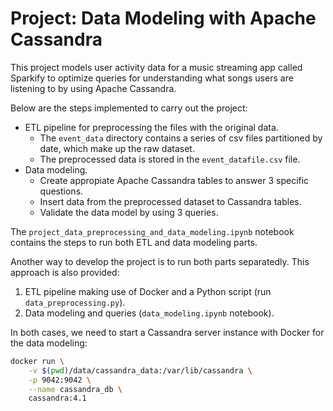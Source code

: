 # Project: Data Modeling with Apache Cassandra

This project models user activity data for a music streaming app called Sparkify to optimize queries for understanding what songs users are listening to by using Apache Cassandra.  

Below are the steps implemented to carry out the project:
* ETL pipeline for preprocessing the files with the original data.
    + The `event_data` directory contains a series of csv files partitioned by date, which make up the raw dataset.
    + The preprocessed data is stored in the `event_datafile.csv` file.
* Data modeling.
    + Create appropiate Apache Cassandra tables to answer 3 specific questions.
    + Insert data from the preprocessed dataset to Cassandra tables.
    + Validate the data model by using 3 queries.

The `project_data_preprocessing_and_data_modeling.ipynb` notebook contains the steps to run both ETL and data modeling parts.  

Another way to develop the project is to run both parts separatedly. This approach is also provided:
1. ETL pipeline making use of Docker and a Python script (run `data_preprocessing.py`).
2. Data modeling and queries (`data_modeling.ipynb` notebook).

In both cases, we need to start a Cassandra server instance with Docker for the data modeling:

```bash
docker run \
    -v $(pwd)/data/cassandra_data:/var/lib/cassandra \
    -p 9042:9042 \
    --name cassandra_db \
    cassandra:4.1
```

